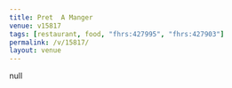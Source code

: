 ```yaml
---
title: Pret  A Manger
venue: v15817
tags: [restaurant, food, "fhrs:427995", "fhrs:427903"]
permalink: /v/15817/
layout: venue
---
```

null